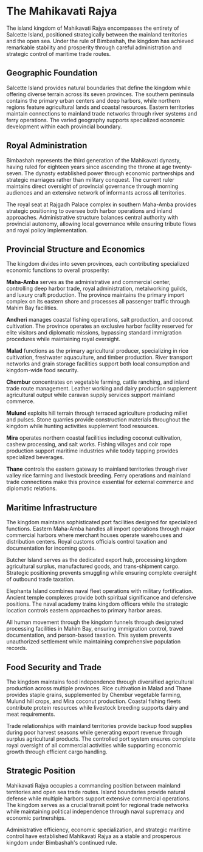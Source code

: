 # The Mahikavati Rajya

The island kingdom of Mahikavati Rajya encompasses the entirety of Salcette Island, positioned strategically between the mainland territories and the open sea. Under the rule of Bimbashah, the kingdom has achieved remarkable stability and prosperity through careful administration and strategic control of maritime trade routes.

## Geographic Foundation

Salcette Island provides natural boundaries that define the kingdom while offering diverse terrain across its seven provinces. The southern peninsula contains the primary urban centers and deep harbors, while northern regions feature agricultural lands and coastal resources. Eastern territories maintain connections to mainland trade networks through river systems and ferry operations. The varied geography supports specialized economic development within each provincial boundary.

## Royal Administration

Bimbashah represents the third generation of the Mahikavati dynasty, having ruled for eighteen years since ascending the throne at age twenty-seven. The dynasty established power through economic partnerships and strategic marriages rather than military conquest. The current ruler maintains direct oversight of provincial governance through morning audiences and an extensive network of informants across all territories.

The royal seat at Rajgadh Palace complex in southern Maha-Amba provides strategic positioning to oversee both harbor operations and inland approaches. Administrative structure balances central authority with provincial autonomy, allowing local governance while ensuring tribute flows and royal policy implementation.

## Provincial Structure and Economics

The kingdom divides into seven provinces, each contributing specialized economic functions to overall prosperity:

**Maha-Amba** serves as the administrative and commercial center, controlling deep harbor trade, royal administration, metalworking guilds, and luxury craft production. The province maintains the primary import complex on its eastern shore and processes all passenger traffic through Mahim Bay facilities.

**Andheri** manages coastal fishing operations, salt production, and coconut cultivation. The province operates an exclusive harbor facility reserved for elite visitors and diplomatic missions, bypassing standard immigration procedures while maintaining royal oversight.

**Malad** functions as the primary agricultural producer, specializing in rice cultivation, freshwater aquaculture, and timber production. River transport networks and grain storage facilities support both local consumption and kingdom-wide food security.

**Chembur** concentrates on vegetable farming, cattle ranching, and inland trade route management. Leather working and dairy production supplement agricultural output while caravan supply services support mainland commerce.

**Mulund** exploits hill terrain through terraced agriculture producing millet and pulses. Stone quarries provide construction materials throughout the kingdom while hunting activities supplement food resources.

**Mira** operates northern coastal facilities including coconut cultivation, cashew processing, and salt works. Fishing villages and coir rope production support maritime industries while toddy tapping provides specialized beverages.

**Thane** controls the eastern gateway to mainland territories through river valley rice farming and livestock breeding. Ferry operations and mainland trade connections make this province essential for external commerce and diplomatic relations.

## Maritime Infrastructure

The kingdom maintains sophisticated port facilities designed for specialized functions. Eastern Maha-Amba handles all import operations through major commercial harbors where merchant houses operate warehouses and distribution centers. Royal customs officials control taxation and documentation for incoming goods.

Butcher Island serves as the dedicated export hub, processing kingdom agricultural surplus, manufactured goods, and trans-shipment cargo. Strategic positioning prevents smuggling while ensuring complete oversight of outbound trade taxation.

Elephanta Island combines naval fleet operations with military fortification. Ancient temple complexes provide both spiritual significance and defensive positions. The naval academy trains kingdom officers while the strategic location controls eastern approaches to primary harbor areas.

All human movement through the kingdom funnels through designated processing facilities in Mahim Bay, ensuring immigration control, travel documentation, and person-based taxation. This system prevents unauthorized settlement while maintaining comprehensive population records.

## Food Security and Trade

The kingdom maintains food independence through diversified agricultural production across multiple provinces. Rice cultivation in Malad and Thane provides staple grains, supplemented by Chembur vegetable farming, Mulund hill crops, and Mira coconut production. Coastal fishing fleets contribute protein resources while livestock breeding supports dairy and meat requirements.

Trade relationships with mainland territories provide backup food supplies during poor harvest seasons while generating export revenue through surplus agricultural products. The controlled port system ensures complete royal oversight of all commercial activities while supporting economic growth through efficient cargo handling.

## Strategic Position

Mahikavati Rajya occupies a commanding position between mainland territories and open sea trade routes. Island boundaries provide natural defense while multiple harbors support extensive commercial operations. The kingdom serves as a crucial transit point for regional trade networks while maintaining political independence through naval supremacy and economic partnerships.

Administrative efficiency, economic specialization, and strategic maritime control have established Mahikavati Rajya as a stable and prosperous kingdom under Bimbashah's continued rule.
